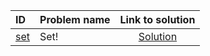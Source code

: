 | ID | Problem name | Link to solution |
|:---|:---|:---:|
| [set](https://open.kattis.com/problems/set) | Set! | [Solution](https://github.com/versenyi98/kattis-solutions/tree/main/solutions/Set%21)|
